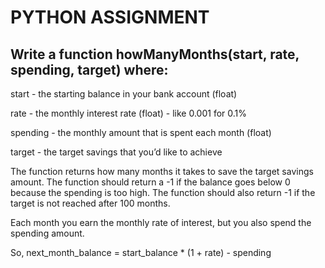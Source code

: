 # PYTHON ASSIGNMENT 
## Write a function howManyMonths(start, rate, spending, target) where:

start - the starting balance in your bank account (float)

rate - the monthly interest rate (float) - like 0.001 for 0.1%

spending - the monthly amount that is spent each month (float)

target - the target savings that you’d like to achieve

The function returns how many months it takes to save the target savings amount. The function should return a -1 if the balance goes below 0 because the spending is too high. The function should also return -1 if the target is not reached after 100 months.

Each month you earn the monthly rate of interest, but you also spend the spending amount.

So, next_month_balance = start_balance * (1 + rate) - spending
